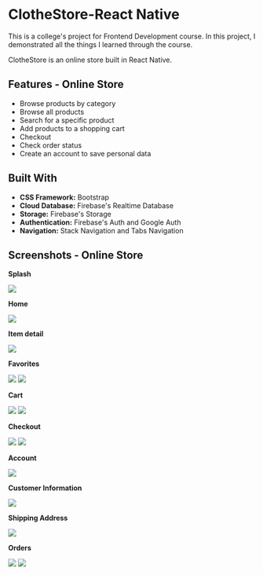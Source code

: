 # ClotheStore-React Native

This is a college's project for Frontend Development course. In this project, I demonstrated all the things I learned through the course.

ClotheStore is an online store built in React Native.

## Features - Online Store
*	Browse products by category
*	Browse all products 
*	Search for a specific product
*	Add products to a shopping cart
*	Checkout
*	Check order status
*	Create an account to save personal data

## Built With
* **CSS Framework:** Bootstrap
* **Cloud Database:** Firebase's Realtime Database
* **Storage:** Firebase's Storage
* **Authentication:** Firebase's Auth and Google Auth
* **Navigation:** Stack Navigation and Tabs Navigation

## Screenshots - Online Store

**Splash**

![](/store-react-images/splash.png)

**Home**

![](/store-react-images/detail.png)

**Item detail**

![](/store-react-images/item-detail.png)

**Favorites**

![](/store-react-images/favorites1.png) ![](/store-react-images/favorites.png)

**Cart**

![](/store-react-images/cart.png) ![](/store-react-images/cart2.png)

**Checkout**

![](/store-react-images/checkout.png) ![](/store-react-images/checkout2.png)

**Account**

![](/store-react-images/account.png) 

**Customer Information**

![](/store-react-images/user-info.png) 

**Shipping Address**

![](/store-react-images/user-info.png) 

**Orders**

![](/store-react-images/orders.png) ![](/store-react-images/order-detail.png) 
